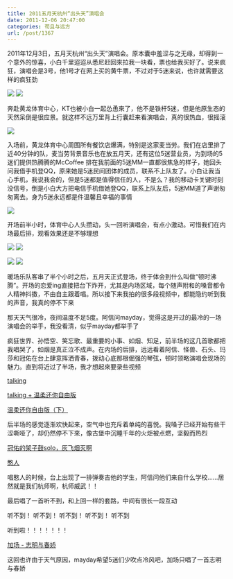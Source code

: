 ```yaml
---
title: 2011五月天杭州“出头天”演唱会
date: 2011-12-06 20:47:00
categories: 苟且与远方
url: /post/1367
---
```


2011年12月3日，五月天杭州“出头天”演唱会。原本囊中羞涩与之无缘，却得到一个意外的惊喜，小白千里迢迢从悉尼赶回來拉我一块看，票也给我买好了。说来疯狂，演唱会是3号，他1号才在网上买的黄牛票，不过对于5迷来说，也许就需要这样的疯狂劲

![](https://storageapi.fleek.co/0a3a8890-e65e-47ce-93d7-0442b9209d38-bucket/blog/posts/2011-12/12-06/1.jpg) ![](https://storageapi.fleek.co/0a3a8890-e65e-47ce-93d7-0442b9209d38-bucket/blog/posts/2011-12/12-06/2.jpg)

奔赴黄龙体育中心，KT也被小白一起怂恿來了，他不是铁杆5迷，但是他原生态的天然呆倒是很应景。就这样不远万里背上行囊赶来看演唱会，真的很热血，很摇滚

![](https://storageapi.fleek.co/0a3a8890-e65e-47ce-93d7-0442b9209d38-bucket/blog/posts/2011-12/12-06/3.jpg)

入场前，黄龙体育中心周围所有餐饮店爆满，特别是这家麦当劳。我们在店里排了近40分钟的队，麦当劳背景音乐也在放五月天，还有这位5迷营业员，为到场的5迷们提供热腾腾的McCoffee 排在我前面的5迷MM一直都很焦急的样子，她回头问我借手机登QQ，原来她是5迷民间团体的成员，联系不上队友了。小白让我当心手机，我说我会的，但是5迷都是值得信任的人，不是么？我的移动卡关键时刻没信号，倒是小白大方把电信手机借她登QQ，联系上队友后，5迷MM道了声谢匆匆离去。身为5迷永远都是件温馨且幸福的事情

![](https://storageapi.fleek.co/0a3a8890-e65e-47ce-93d7-0442b9209d38-bucket/blog/posts/2011-12/12-06/4.jpg)

开场前半小时，体育中心人头攒动，头一回听演唱会，有点小激动。可惜我们在内场最后排，观看效果还是不够理想

![](https://storageapi.fleek.co/0a3a8890-e65e-47ce-93d7-0442b9209d38-bucket/blog/posts/2011-12/12-06/5.jpg) ![](https://storageapi.fleek.co/0a3a8890-e65e-47ce-93d7-0442b9209d38-bucket/blog/posts/2011-12/12-06/6.jpg)

![](https://storageapi.fleek.co/0a3a8890-e65e-47ce-93d7-0442b9209d38-bucket/blog/posts/2011-12/12-06/7.jpg) ![](https://storageapi.fleek.co/0a3a8890-e65e-47ce-93d7-0442b9209d38-bucket/blog/posts/2011-12/12-06/8.jpg)

暖场乐队客串了半个小时之后，五月天正式登场，终于体会到什么叫做“顿时沸腾”。开场的恋爱ing直接把台下炸开，尤其是内场区域，每个随声附和的嗓音都令人精神抖擞，不由自主跟着唱。所以接下来我拍的很多段视频中，都能隐约听到我的声音，我真的停不下来

那天天气很冷，夜间温度不足5度。阿信问mayday，觉得这是开过的最冷的一场演唱会的举手，我没看清，似乎mayday都举手了

疯狂世界、孙悟空、笑忘歌、最重要的小事、如烟、知足，前半场的这几首歌都把我唱哭了，如烟是真正泣不成声。在内场的后排，远远看着阿信、怪兽、石头、玛莎和冠佑在台上肆意挥洒青春，拨动心底那根倔强的琴弦，顿时领略演唱会现场的魅力。直到将近过了半场，我才想起來要录些视频

[talking](http://www.tudou.com/programs/view/-CFZAjxluqI/ "talking")

[talking + 温柔还你自由版](http://www.tudou.com/programs/view/ck3WEDYhnXE/ "talking + 温柔还你自由版")

[温柔还你自由版（下）](http://www.tudou.com/programs/view/DC-F77ub5dw/ "温柔还你自由版（下）")

后半场的感觉逐渐欢快起来，空气中也充斥着单纯的喜悦。我嗓子已经开始有些干涩嘶哑了，却仍然停不下來，像古堡中沉睡千年的火炬被点燃，坚毅而热烈

[冠佑的架子鼓solo，灰飞烟灭啊](http://www.tudou.com/programs/view/ItxCbQ7NICk/ "冠佑的架子鼓solo，灰飞烟灭啊")

[憨人](http://www.tudou.com/programs/view/BkZRsxBnoxM/ "憨人")

唱憨人的时候，台上出现了一排弹奏吉他的学生，阿信问他们来自什么学校……居然就是我们杭师啊，杭师威武！！

最后唱了一首听不到，和上回一样的套路，中间有很长一段互动

听不到！ 听不到！ 听不到！ 听不到！ 听不到

听到啦！！！！！！！

[加场 - 志明与春娇](http://www.tudou.com/programs/view/9U2VUJNlY5s/ "结束 - 志明与春娇")

这回也许由于天气原因，mayday希望5迷们少吹点冷风吧，加场只唱了一首志明与春娇